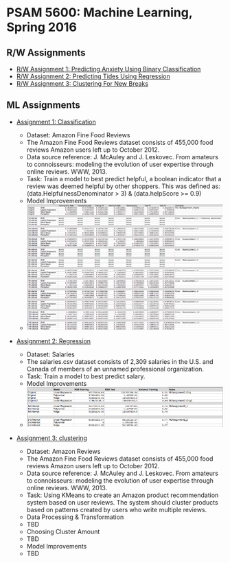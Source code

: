 # PSAM 5600: Machine Learning, Spring 2016

## R/W Assignments
*   [R/W Assignment 1: Predicting Anxiety Using Binary Classification](https://docs.google.com/document/d/15Nf49hNBZZAWTYnQV9ekZd65abDazUuGRF8SQiaC1iA/edit)
*   [R/W Assignment 2: Predicting Tides Using Regression ](https://docs.google.com/document/d/1vW06z9gbXGKLwVtBuilGueoPweMbAhdHjoh-R8bQPYM/edit)
*   [R/W Assignment 3: Clustering For New Breaks](https://docs.google.com/document/d/1UhLKSkAFW6_YuNrr4mgcXzk1k7cKfUmnVxUtN-7xyLc/edit?usp=sharing)


## ML Assignments
*  [Assignment 1: Classification](https://github.com/compagnb/MachineLearning/blob/master/Assignment1/Assignment1.md)
   *   Dataset: Amazon Fine Food Reviews
      *   The Amazon Fine Food Reviews dataset consists of 455,000 food reviews Amazon users left up to October 2012.
      *   Data source reference: J. McAuley and J. Leskovec. From amateurs to connoisseurs: modeling the evolution of user expertise through online reviews. WWW, 2013.
   *   Task: Train a model to best predict helpful, a boolean indicator that a review was deemed helpful by other shoppers. This was defined as: (data.HelpfulnessDenominator > 3) & (data.helpScore >= 0.9)
   *   Model Improvements
      *   ![progress chart](https://github.com/compagnb/MachineLearning/blob/master/Assignment1/assignment1Progress.png)

*  [Assignment 2: Regression](https://github.com/compagnb/MachineLearning/blob/master/Assignment2/Assignment2.md)
   *   Dataset: Salaries
      *   The salaries.csv dataset consists of 2,309 salaries in the U.S. and Canada of members of an unnamed professional organization.
   *   Task: Train a model to best predict salary.
   *   Model Improvements
      *   ![progress chart](https://github.com/compagnb/MachineLearning/blob/master/Assignment2/assignment2Progress.png)

*  [Assignment 3: clustering](https://github.com/compagnb/MachineLearning/blob/master/Assignment3/Assignment3.md)
   *   Dataset: Amazon Reviews
      *   The Amazon Fine Food Reviews dataset consists of 455,000 food reviews Amazon users left up to October 2012.
      *   Data source reference: J. McAuley and J. Leskovec. From amateurs to connoisseurs: modeling the evolution of user expertise through online reviews. WWW, 2013.
   *   Task: Using KMeans to create an Amazon product recommendation system based on user reviews. The system should cluster products based on patterns created by users who write multiple reviews.
   *   Data Processing & Transformation
      *   TBD
   *   Choosing Cluster Amount
      *   TBD
   *   Model Improvements
      *   TBD
